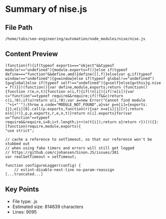 # Summary of nise.js
  
## File Path
`/home/tabs/seo-engineering/automation/node_modules/nise/nise.js`

## Content Preview
```
(function(f){if(typeof exports==="object"&&typeof module!=="undefined"){module.exports=f()}else if(typeof define==="function"&&define.amd){define([],f)}else{var g;if(typeof window!=="undefined"){g=window}else if(typeof global!=="undefined"){g=global}else if(typeof self!=="undefined"){g=self}else{g=this}g.nise = f()}})(function(){var define,module,exports;return (function(){function r(e,n,t){function o(i,f){if(!n[i]){if(!e[i]){var c="function"==typeof require&&require;if(!f&&c)return c(i,!0);if(u)return u(i,!0);var a=new Error("Cannot find module '"+i+"'");throw a.code="MODULE_NOT_FOUND",a}var p=n[i]={exports:{}};e[i][0].call(p.exports,function(r){var n=e[i][1][r];return o(n||r)},p,p.exports,r,e,n,t)}return n[i].exports}for(var u="function"==typeof require&&require,i=0;i<t.length;i++)o(t[i]);return o}return r})()({1:[function(require,module,exports){
"use strict";

// cache a reference to setTimeout, so that our reference won't be stubbed out
// when using fake timers and errors will still get logged
// https://github.com/cjohansen/Sinon.JS/issues/381
var realSetTimeout = setTimeout;

function configureLogger(config) {
    // eslint-disable-next-line no-param-reassign
[...truncated...]
```

## Key Points
- File type: .js
- Estimated size: 814639 characters
- Lines: 9095
